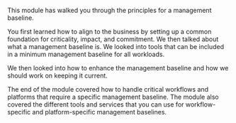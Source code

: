 This module has walked you through the principles for a management baseline.

You first learned how to align to the business by setting up a common foundation for criticality, impact, and commitment. We then talked about what a management baseline is. We looked into tools that can be included in a minimum management baseline for all workloads.

We then looked into how to enhance the management baseline and how we should work on keeping it current.

The end of the module covered how to handle critical workflows and platforms that require a specific management baseline. The module also covered the different tools and services that you can use for workflow-specific and platform-specific management baselines.
